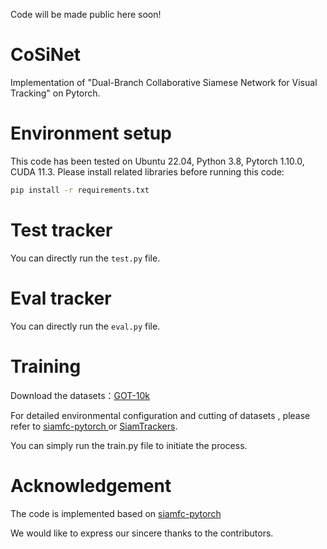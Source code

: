 Code will be made public here soon!

# CoSiNet
Implementation of "Dual-Branch Collaborative Siamese Network for Visual Tracking" on Pytorch. 

#  Environment setup
This code has been tested on Ubuntu 22.04, Python 3.8, Pytorch 1.10.0, CUDA 11.3. Please install related libraries before running this code:
```bash
pip install -r requirements.txt
```

# Test tracker
You can directly run the `test.py` file.


# Eval tracker
You can directly run the `eval.py` file.


# Training
Download the datasets：[GOT-10k](http://got-10k.aitestunion.com/downloads)

For detailed environmental configuration and cutting of datasets , please refer to [siamfc-pytorch
](https://github.com/huanglianghua/siamfc-pytorch) or [SiamTrackers](https://github.com/HonglinChu/SiamTrackers).

You can simply run the train.py file to initiate the process.

# Acknowledgement
The code is implemented based on [siamfc-pytorch](https://github.com/huanglianghua/siamfc-pytorch)

We would like to express our sincere thanks to the contributors.

